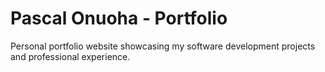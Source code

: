 # Pascal Onuoha - Portfolio

Personal portfolio website showcasing my software development projects and professional experience.


